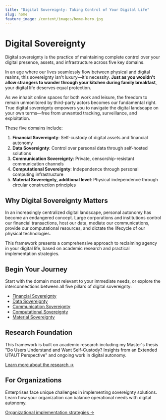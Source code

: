 ```yaml
---
title: "Digital Sovereignty: Taking Control of Your Digital Life"
slug: home
feature_image: /content/images/home-hero.jpg
---
```


# Digital Sovereignty

Digital sovereignty is the practice of maintaining complete control over your digital presence, assets, and infrastructure across five key domains. 

In an age where our lives seamlessly flow between physical and digital realms, this sovereignty isn't luxury—it's necessity. **Just as you wouldn't allow strangers to wander through your kitchen during family breakfast**, your digital life deserves equal protection.

As we inhabit online spaces for both work and leisure, the freedom to remain unmonitored by third-party actors becomes our fundamental right. True digital sovereignty empowers you to navigate the digital landscape on your own terms—free from unwanted tracking, surveillance, and exploitation.

These five domains include:

1. **Financial Sovereignty**: Self-custody of digital assets and financial autonomy
2. **Data Sovereignty**: Control over personal data through self-hosted solutions
3. **Communication Sovereignty**: Private, censorship-resistant communication channels
4. **Computational Sovereignty**: Independence through personal computing infrastructure
5. **Material Sovereignty, additional level**: Physical independence through circular construction principles

## Why Digital Sovereignty Matters

In an increasingly centralized digital landscape, personal autonomy has become an endangered concept. Large corporations and institutions control our financial transactions, host our data, mediate our communications, provide our computational resources, and dictate the lifecycle of our physical technologies.

This framework presents a comprehensive approach to reclaiming agency in your digital life, based on academic research and practical implementation strategies.

## Begin Your Journey

Start with the domain most relevant to your immediate needs, or explore the interconnections between all five pillars of digital sovereignty:

- [Financial Sovereignty](/content/posts/financial)
- [Data Sovereignty](/content/posts/data)
- [Communication Sovereignty](/content/posts/communication)
- [Computational Sovereignty](/content/posts/computational)
- [Material Sovereignty](/content/posts/material)

## Research Foundation

This framework is built on academic research including my Master's thesis "Do Users Understand and Want Self-Custody? Insights from an Extended UTAUT Perspective" and ongoing work in digital autonomy.

[Learn more about the research →](/research)

## For Organizations

Enterprises face unique challenges in implementing sovereignty solutions. Learn how your organization can balance operational needs with digital autonomy.

[Organizational implementation strategies →](/organizations)
